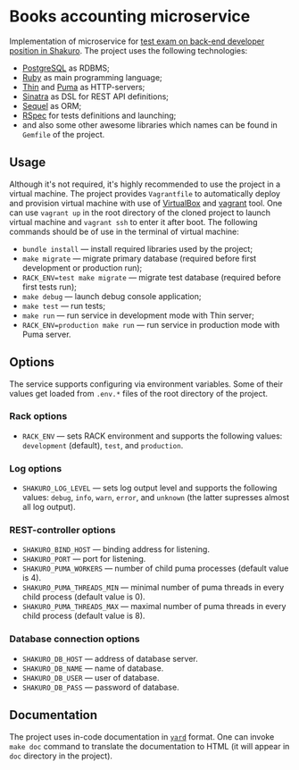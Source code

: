 # Books accounting microservice

Implementation of microservice for [test exam on back-end developer position in
Shakuro](https://shakurocom.github.io/BackEnd-Test/). The project uses the
following technologies:

*   [PostgreSQL](https://www.postgresql.org/) as RDBMS;
*   [Ruby](https://www.ruby-lang.org/en/) as main programming language;
*   [Thin](https://github.com/macournoyer/thin) and
    [Puma](https://github.com/puma/puma) as HTTP-servers;
*   [Sinatra](https://github.com/sinatra/sinatra) as DSL for REST API
    definitions;
*   [Sequel](https://github.com/jeremyevans/sequel) as ORM;
*   [RSpec](https://github.com/rspec/rspec) for tests definitions and
    launching;
*   and also some other awesome libraries which names can be found in `Gemfile`
    of the project.

## Usage

Although it's not required, it's highly recommended to use the project in a
virtual machine. The project provides `Vagrantfile` to automatically deploy and
provision virtual machine with use of [VirtualBox](https://www.virtualbox.org/)
and [vagrant](https://www.vagrantup.com/) tool. One can use `vagrant up` in the
root directory of the cloned project to launch virtual machine and `vagrant
ssh` to enter it after boot. The following commands should be of use in the
terminal of virtual machine:

*   `bundle install` — install required libraries used by the project;
*   `make migrate` — migrate primary database (required before first
    development or production run);
*   `RACK_ENV=test make migrate` — migrate test database (required before first
    tests run);
*   `make debug` — launch debug console application;
*   `make test` — run tests;
*   `make run` — run service in development mode with Thin server;
*   `RACK_ENV=production make run` — run service in production mode with Puma
    server.

## Options

The service supports configuring via environment variables. Some of their
values get loaded from `.env.*` files of the root directory of the project.

### Rack options

*   `RACK_ENV` — sets RACK environment and supports the following values:
    `development` (default), `test`, and `production`.

### Log options

*   `SHAKURO_LOG_LEVEL` — sets log output level and supports the following
    values: `debug`, `info`, `warn`, `error`, and `unknown` (the latter
    supresses almost all log output).

### REST-controller options

*   `SHAKURO_BIND_HOST` — binding address for listening.
*   `SHAKURO_PORT` — port for listening.
*   `SHAKURO_PUMA_WORKERS` — number of child puma processes (default value is
    4).
*   `SHAKURO_PUMA_THREADS_MIN` — minimal number of puma threads in every child
    process (default value is 0).
*   `SHAKURO_PUMA_THREADS_MAX` — maximal number of puma threads in every child
    process (default value is 8).

### Database connection options

*   `SHAKURO_DB_HOST` — address of database server.
*   `SHAKURO_DB_NAME` — name of database.
*   `SHAKURO_DB_USER` — user of database.
*   `SHAKURO_DB_PASS` — password of database.

## Documentation

The project uses in-code documentation in [`yard`](https://yardoc.org) format.
One can invoke `make doc` command to translate the documentation to HTML (it
will appear in `doc` directory in the project).
